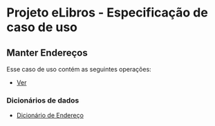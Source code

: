 # Projeto eLibros - Especificação de caso de uso 

##  Manter Endereços
Esse caso de uso contém as seguintes operações:

- [Ver](https://github.com/PI-InfoWeb-CNAT/2024-eLibros/blob/main/docs/casos_de_uso/admin/CRUD/ver.md)

### Dicionários de dados

- [Dicionário de Endereço](https://github.com/PI-InfoWeb-CNAT/2024-eLibros/blob/main/docs/dicionario_de_dados/Elibros%20Dicion%C3%A1rio%20de%20Dados%20-%20Endere%C3%A7o.pdf)